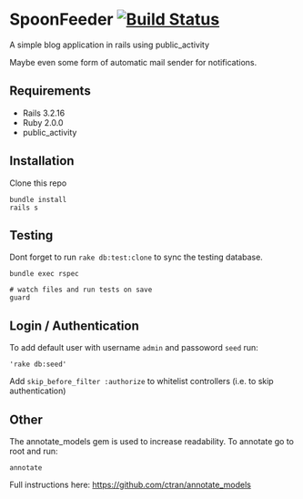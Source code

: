 # SpoonFeeder [![Build Status](https://travis-ci.org/alcesleo/spoonfeeder.png?branch=master)](https://travis-ci.org/alcesleo/spoonfeeder)

A simple blog application in rails using public_activity

Maybe even some form of automatic mail sender for notifications.

## Requirements

- Rails 3.2.16
- Ruby 2.0.0
- public_activity


## Installation

Clone this repo

    bundle install
    rails s

## Testing

Dont forget to run `rake db:test:clone` to sync the testing database.

    bundle exec rspec

    # watch files and run tests on save
    guard


## Login / Authentication

To add default user with username `admin` and passoword `seed` run:

    'rake db:seed'

Add `skip_before_filter :authorize` to whitelist controllers (i.e. to skip authentication)

## Other

The annotate_models gem is used to increase readability. To annotate go to root and run: 

    annotate

Full instructions here: https://github.com/ctran/annotate_models
